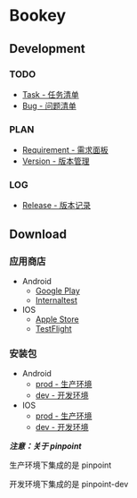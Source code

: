 # Bookey

## Development

### TODO

- [Task - 任务清单](https://github.com/bookey-dev/bookey.docs/projects/2)
- [Bug - 问题清单](https://github.com/bookey-dev/bookey.bug/issues)

### PLAN

- [Requirement - 需求面板](https://github.com/bookey-dev/bookey.requirement/projects/5)
- [Version - 版本管理](https://github.com/bookey-dev/bookey.requirement/projects/1)

### LOG

- [Release - 版本记录](https://github.com/bookey-dev/bookey.docs/issues/5)

## Download

### 应用商店

- Android
   - [Google Play](https://play.google.com/store/apps/details?id=app.bookey)
   - [Internaltest](https://play.google.com/apps/internaltest/4700196513230198982)
- IOS
   - [Apple Store](https://apps.apple.com/cn/app/id1490069864)
   - [TestFlight](https://apps.apple.com/cn/app/testflight/id899247664)

### 安装包

- Android
   - [prod - 生产环境](https://wxit.oss-cn-shanghai.aliyuncs.com/apk/bookey/bookey-prod-release.apk)
   - [dev - 开发环境](https://wxit.oss-cn-shanghai.aliyuncs.com/apk/bookey/bookey-dev-release.apk)
- IOS
   - [prod - 生产环境](https://www.pgyer.com/hwqs)
   - [dev - 开发环境](https://fir.vip/d/5zkea)

***注意：关于 pinpoint***

生产环境下集成的是 pinpoint

开发环境下集成的是 pinpoint-dev

